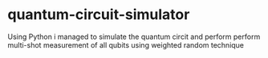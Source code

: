 # quantum-circuit-simulator
Using Python i managed to simulate the quantum circit and perform perform multi-shot measurement of all qubits using weighted random technique
